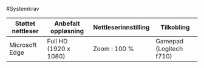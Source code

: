 #Systemkrav


Støttet nettleser   | Anbefalt oppløsning           | Nettleserinnstilling  | Tilkobling
------------        | -------------                 | ------------          | ------------
Microsoft Edge      | Full HD (1920 x 1080)         | Zoom : 100 %          | Gamepad (Logitech f710)